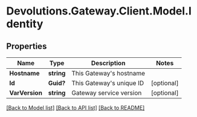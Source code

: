 # Devolutions.Gateway.Client.Model.Identity

## Properties

Name | Type | Description | Notes
------------ | ------------- | ------------- | -------------
**Hostname** | **string** | This Gateway&#39;s hostname | 
**Id** | **Guid?** | This Gateway&#39;s unique ID | [optional] 
**VarVersion** | **string** | Gateway service version | [optional] 

[[Back to Model list]](../README.md#documentation-for-models) [[Back to API list]](../README.md#documentation-for-api-endpoints) [[Back to README]](../README.md)

